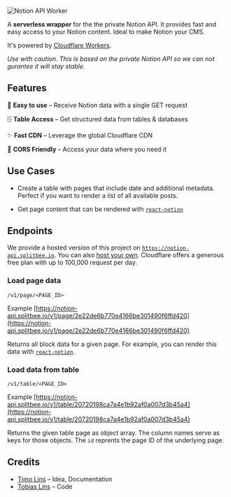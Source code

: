 ![Notion API Worker](https://user-images.githubusercontent.com/1440854/79867270-634a1800-83de-11ea-98ad-42209b9f32a7.png)

A **serverless wrapper** for the the private Notion API. It provides fast and easy access to your Notion content.
Ideal to make Notion your CMS.

It's powered by [Cloudflare Workers](https://workers.cloudflare.com/). 

_Use with caution. This is based on the private Notion API so we can not gurantee it will stay stable._

## Features

🍭 **Easy to use** – Receive Notion data with a single GET request

🗄 **Table Access** – Get structured data from tables & databases

✨ **Fast CDN** – Leverage the global Cloudflare CDN

🛫 **CORS Friendly** – Access your data where you need it


## Use Cases

- Create a table with pages that include date and additional metadata. Perfect if you want to render a list of all available posts.

- Get page content that can be rendered with  [`react-notion`](https://github.com/splitbee/react-notion)



## Endpoints

We provide a hosted version of this project on [`https://notion-api.splitbee.io`](https://notion-api.splitbee.io/). You can also [host your own](https://workers.cloudflare.com/). Cloudflare offers a generous free plan with up to 100,000 request per day.

### Load page data
`/v1/page/<PAGE_ID>`

Example [https://notion-api.splitbee.io/v1/page/2e22de6b770e4166be301490f6ffd420](https://notion-api.splitbee.io/v1/page/2e22de6b770e4166be301490f6ffd420)

Returns all block data for a given page.
For example, you can render this data with [`react-notion`](https://github.com/splitbee/react-notion).

### Load data from table
`/v1/table/<PAGE_ID>`

 Example [https://notion-api.splitbee.io/v1/table/20720198ca7a4e1b92af0a007d3b45a4](https://notion-api.splitbee.io/v1/table/20720198ca7a4e1b92af0a007d3b45a4)

Returns the given table page as object array. The column names serve as keys for those objects. The `id` reprents the page ID of the underlying page.


## Credits

- [Timo Lins](https://timo.sh) – Idea, Documentation
- [Tobias Lins](https://tobi.sh) – Code
